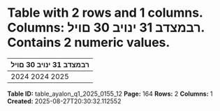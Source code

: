 # Table with 2 rows and 1 columns. Columns: רבמצדב 31 ינויב 30 םויל. Contains 2 numeric values.

| רבמצדב 31 ינויב 30 םויל |
|---|
| 2024 2024 2025 |

**Table ID:** table_ayalon_q1_2025_0155_12
**Page:** 164
**Rows:** 2
**Columns:** 1
**Created:** 2025-08-27T20:30:32.112552
